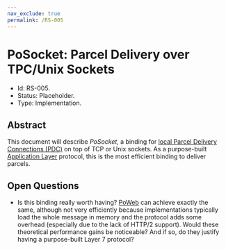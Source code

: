 ```yaml
---
nav_exclude: true
permalink: /RS-005
---
```

# PoSocket: Parcel Delivery over TPC/Unix Sockets

- Id: RS-005.
- Status: Placeholder.
- Type: Implementation.

## Abstract

This document will describe _PoSocket_, a binding for [local Parcel Delivery Connections (PDC)](rs000-core.md#internal-pdc) on top of TCP or Unix sockets. As a purpose-built [Application Layer](https://en.wikipedia.org/wiki/Application_layer) protocol, this is the most efficient binding to deliver parcels.

## Open Questions

- Is this binding really worth having? [PoWeb](rs016-poweb.md) can achieve exactly the same, although not very efficiently because implementations typically load the whole message in memory and the protocol adds some overhead (especially due to the lack of HTTP/2 support). Would these theoretical performance gains be noticeable? And if so, do they justify having a purpose-built Layer 7 protocol?
